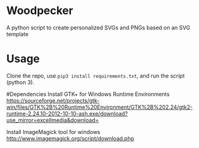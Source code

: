 # Woodpecker
A python script to create personalized SVGs and PNGs based on an SVG template

# Usage
Clone the repo, use `pip3 install requirements.txt`, and run the script (python 3).

#Dependencies
Install GTK+ for Windows Runtime Environments
https://sourceforge.net/projects/gtk-win/files/GTK%2B%20Runtime%20Environment/GTK%2B%202.24/gtk2-runtime-2.24.10-2012-10-10-ash.exe/download?use_mirror=excellmedia&download=

Install ImageMagick tool for windows
http://www.imagemagick.org/script/download.php
